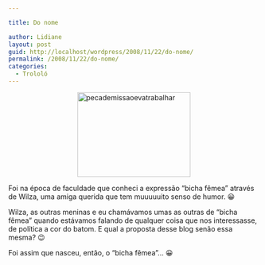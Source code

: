 ```yaml
---

title: Do nome

author: Lidiane
layout: post
guid: http://localhost/wordpress/2008/11/22/do-nome/
permalink: /2008/11/22/do-nome/
categories:
  - Trololó
---
```

 <img title="pecademissaoevatrabalhar" style="display:block;float:none;margin-left:auto;margin-right:auto;" height="170" alt="pecademissaoevatrabalhar" src="http://pecademissaoevatrabalhar.files.wordpress.com/2007/05/ideia.jpg" width="227" />

Foi na época de faculdade que conheci a expressão “bicha fêmea” através de Wilza, uma amiga querida que tem muuuuuito senso de humor. 😀

Wilza, as outras meninas e eu chamávamos umas as outras de “bicha fêmea” quando estávamos falando de qualquer coisa que nos interessasse, de política a cor do batom. E qual a proposta desse blog senão essa mesma? 😉

Foi assim que nasceu, então, o “bicha fêmea”&#8230; 😀
